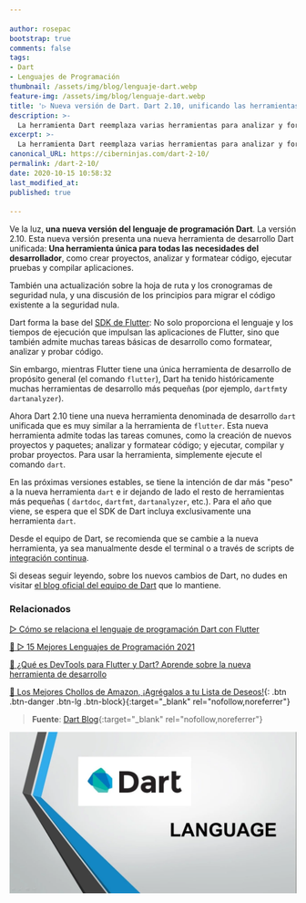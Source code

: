 ```yaml
---

author: rosepac
bootstrap: true
comments: false
tags:
- Dart
- Lenguajes de Programación
thumbnail: /assets/img/blog/lenguaje-dart.webp
feature-img: /assets/img/blog/lenguaje-dart.webp
title: '▷ Nueva versión de Dart. Dart 2.10, unificando las herramientas de líneas de comandos'
description: >-
  La herramienta Dart reemplaza varias herramientas para analizar y formatear el código, ejecutar pruebas y compilar aplicaciones.
excerpt: >-
  La herramienta Dart reemplaza varias herramientas para analizar y formatear el código, ejecutar pruebas y compilar aplicaciones.
canonical_URL: https://ciberninjas.com/dart-2-10/
permalink: /dart-2-10/
date: 2020-10-15 10:58:32
last_modified_at: 
published: true

---
```


Ve la luz, **una nueva versión del lenguaje de programación Dart**. La versión 2.10. Esta nueva versión presenta una nueva herramienta de desarrollo Dart unificada: **Una herramienta única para todas las necesidades del desarrollador**, como crear proyectos, analizar y formatear código, ejecutar pruebas y compilar aplicaciones.

También una actualización sobre la hoja de ruta y los cronogramas de seguridad nula, y una discusión de los principios para migrar el código existente a la seguridad nula.

Dart forma la base del [SDK de Flutter](https://ciberninjas.com/que-es-flutter-y-por-que-debes-aprenderlo/): No solo proporciona el lenguaje y los tiempos de ejecución que impulsan las aplicaciones de Flutter, sino que también admite muchas tareas básicas de desarrollo como formatear, analizar y probar código.

Sin embargo, mientras Flutter tiene una única herramienta de desarrollo de propósito general (el comando `flutter`), Dart ha tenido históricamente muchas herramientas de desarrollo más pequeñas (por ejemplo, `dartfmt`y `dartanalyzer`).

Ahora Dart 2.10 tiene una nueva herramienta denominada de desarrollo `dart` unificada que es muy similar a la herramienta de `flutter`. Esta nueva herramienta admite todas las tareas comunes, como la creación de nuevos proyectos y paquetes; analizar y formatear código; y ejecutar, compilar y probar proyectos. Para usar la herramienta, simplemente ejecute el comando `dart`.

En las próximas versiones estables, se tiene la intención de dar más "peso" a la nueva herramienta `dart` e ir dejando de lado el resto de herramientas más pequeñas ( `dartdoc`, `dartfmt`, `dartanalyzer`, etc.). Para el año que viene, se espera que el SDK de Dart incluya exclusivamente una herramienta `dart`.

Desde el equipo de Dart, se recomienda que se cambie a la nueva herramienta, ya sea manualmente desde el terminal o a través de scripts de [integración continua](https://ciberninjas.com/que-es-ci-cd/).

Si deseas seguir leyendo, sobre los nuevos cambios de Dart, no dudes en visitar [el blog oficial del equipo de Dart](https://medium.com/dartlang/announcing-dart-2-10-350823952bd5) que lo mantiene.

### **Relacionados** <!-- omit in toc -->

[▷ Cómo se relaciona el lenguaje de programación Dart con Flutter](https://ciberninjas.com/relacion-entre-dart-flutter/)

[🥇 ▷ 15 Mejores Lenguajes de Programación 2021](https://ciberninjas.com/15-mejores-lenguajes-programacion/)

[🚀 ¿Qué es DevTools para Flutter y Dart? Aprende sobre la nueva herramienta de desarrollo](https://ciberninjas.com/flutter-dart-devtools/)

[🛒 Los Mejores Chollos de Amazon, ¡Agrégalos a tu Lista de Deseos!](/amazon/ "Los Mejores Chollos de Amazon, Ofertas Flash, Black Monday y Amazon Prime Day"){: .btn .btn-danger .btn-lg .btn-block}{:target="_blank" rel="nofollow,noreferrer"}

> **Fuente**: [Dart Blog](https://medium.com/dartlang/announcing-dart-2-10-350823952bd5 "Dart Blog"){:target="_blank" rel="nofollow,noreferrer"}

![](/assets/img/blog/lenguaje-dart.webp "Nueva versión de Dart. Dart 2.10, unificando las herramientas de líneas de comandos")